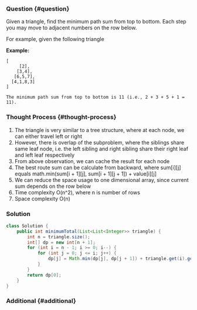 ### Question {#question}

Given a triangle, find the minimum path sum from top to bottom. Each step you may move to adjacent numbers on the row below.

For example, given the following triangle

**Example:**

```
[
     [2],
    [3,4],
   [6,5,7],
  [4,1,8,3]
]

The minimum path sum from top to bottom is 11 (i.e., 2 + 3 + 5 + 1 = 11).
```

### Thought Process {#thought-process}

1. The triangle is very similar to a tree structure, where at each node, we can either travel left or right
2. However, there is overlap of the subproblem, where the siblings share same leaf node, i.e. the left sibling and right sibling share their right leaf and left leaf respectively
3. From above observation, we can cache the result for each node
4. The best route sum can be calculate from backward, where sum\[i\]\[j\] equals math.min\(sum\[i + 1\]\[j\], sum\[i + 1\]\[j + 1\]\) + value\[i\]\[j\]
5. We can reduce the space usage to one dimensional array, since current sum depends on the row below
6. Time complexity O\(n^2\), where n is number of rows
7. Space complexity O\(n\)

### Solution

```java
class Solution {
    public int minimumTotal(List<List<Integer>> triangle) {
        int n = triangle.size();
        int[] dp = new int[n + 1];
        for (int i = n - 1; i >= 0; i--) {
            for (int j = 0; j <= i; j++) {
                dp[j] = Math.min(dp[j], dp[j + 1]) + triangle.get(i).get(j);
            }
        }
        return dp[0];
    }
}
```

### Additional {#additional}



